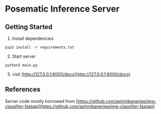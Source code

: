 # Posematic Inference Server

## Getting Started

1. Install dependencies

```
pip3 install -r requirements.txt
```

2. Start server

```
python3 main.py
```

3. visit [http://127.0.0.1:8000/docs](http://127.0.0.1:8000/docs)

## References

Server code mostly borrowed from [https://github.com/ashmibanerjee/img-classifier-fastapi](https://github.com/ashmibanerjee/img-classifier-fastapi)
